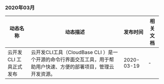 ### 2020年03月    

| 动态名称 | 动态描述 | 发布时间 | 相关文档 |
| ------ | ------ | ------ | ------ |
| 云开发 CLI 工具正式发布 | 云开发CLI工具（CloudBase CLI ）是一个开源的命令行界面交互工具，用于帮助用户快速、方便的部署项目，管理云开发资源。| 2020-03-19 | - |

